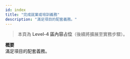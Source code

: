 ```yaml
---
id: index
title: "完成就業或培訓義務"
description: "滿足項目的配套義務。"
---
```


> 本頁為 **Level-4 區內容占位**（後續將擴展至實務步驟）。

**概要**  
滿足項目的配套義務。
